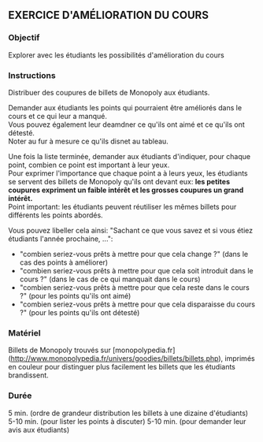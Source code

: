 ## EXERCICE D'AMÉLIORATION DU COURS

### Objectif
Explorer avec les étudiants les possibilités d'amélioration du cours

### Instructions
Distribuer des coupures de billets de Monopoly aux étudiants.<br/>

Demander aux étudiants les points qui pourraient être améliorés dans le cours et ce qui leur a manqué.<br/>
Vous pouvez également leur deamdner ce qu'ils ont aimé et ce qu'ils ont détesté.<br/>
Noter au fur à mesure ce qu'ils disnet au tableau.<br/>

Une fois la liste terminée, demander aux étudiants d'indiquer, pour chaque point, combien ce point est important à leur yeux.<br/>
Pour exprimer l'importance que chaque point a à leurs yeux, les étudiants se servent des billets de Monopoly qu'ils ont devant eux: **les petites coupures expriment un faible intérêt et les grosses coupures un grand intérêt.**<br/>
Point important: les étudiants peuvent réutiliser les mêmes billets pour différents les points abordés.<br/>

Vous pouvez libeller cela ainsi: "Sachant ce que vous savez et si vous étiez étudiants l'année prochaine, ...":<br/>
* "combien seriez-vous prêts à mettre pour que cela change ?" (dans le cas des points à améliorer)
* "combien seriez-vous prêts à mettre pour que cela soit introduit dans le cours ?" (dans le cas de ce qui manquait dans le cours)
* "combien seriez-vous prêts à mettre pour que cela reste dans le cours ?" (pour les points qu'ils ont aimé)
* "combien seriez-vous prêts à mettre pour que cela disparaisse du cours ?" (pour les points qu'ils ont détesté)

### Matériel
Billets de Monopoly trouvés sur [monopolypedia.fr] (http://www.monopolypedia.fr/univers/goodies/billets/billets.php), imprimés en couleur pour distinguer plus facilement les billets que les étudiants brandissent.<br/>

### Durée
5 min. (ordre de grandeur distribution les billets à une dizaine d'étudiants)
5-10 min. (pour lister les points à discuter)
5-10 min. (pour demander leur avis aux étudiants)